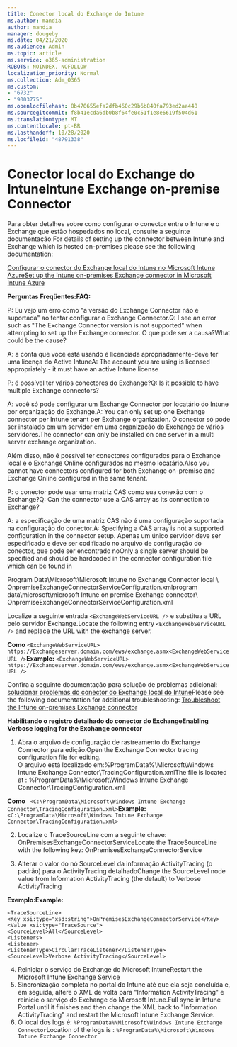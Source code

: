 ```yaml
---
title: Conector local do Exchange do Intune
ms.author: mandia
author: mandia
manager: dougeby
ms.date: 04/21/2020
ms.audience: Admin
ms.topic: article
ms.service: o365-administration
ROBOTS: NOINDEX, NOFOLLOW
localization_priority: Normal
ms.collection: Adm_O365
ms.custom:
- "6732"
- "9003775"
ms.openlocfilehash: 8b470655efa2dfb460c29b6b840fa793ed2aa448
ms.sourcegitcommit: f8b41ecda6db0b8f64fe0c51f1e8e6619f504d61
ms.translationtype: MT
ms.contentlocale: pt-BR
ms.lasthandoff: 10/28/2020
ms.locfileid: "48791338"
---
```

# <a name="intune-exchange-on-premise-connector"></a><span data-ttu-id="1a036-102">Conector local do Exchange do Intune</span><span class="sxs-lookup"><span data-stu-id="1a036-102">Intune Exchange on-premise Connector</span></span>

<span data-ttu-id="1a036-103">Para obter detalhes sobre como configurar o conector entre o Intune e o Exchange que estão hospedados no local, consulte a seguinte documentação:</span><span class="sxs-lookup"><span data-stu-id="1a036-103">For details of setting up the connector between Intune and Exchange which is hosted on-premises please see the following documentation:</span></span>

[<span data-ttu-id="1a036-104">Configurar o conector do Exchange local do Intune no Microsoft Intune Azure</span><span class="sxs-lookup"><span data-stu-id="1a036-104">Set up the Intune on-premises Exchange connector in Microsoft Intune Azure</span></span>](https://docs.microsoft.com/intune/exchange-connector-install)

<span data-ttu-id="1a036-105">**Perguntas Freqüentes:**</span><span class="sxs-lookup"><span data-stu-id="1a036-105">**FAQ:**</span></span>

<span data-ttu-id="1a036-106">P: Eu vejo um erro como "a versão do Exchange Connector não é suportada" ao tentar configurar o Exchange Connector.</span><span class="sxs-lookup"><span data-stu-id="1a036-106">Q: I see an error such as "The Exchange Connector version is not supported" when attempting to set up the Exchange connector.</span></span> <span data-ttu-id="1a036-107">O que pode ser a causa?</span><span class="sxs-lookup"><span data-stu-id="1a036-107">What could be the cause?</span></span>

<span data-ttu-id="1a036-108">A: a conta que você está usando é licenciada apropriadamente-deve ter uma licença do Active Intune</span><span class="sxs-lookup"><span data-stu-id="1a036-108">A: The account you are using is licensed appropriately - it must have an active Intune license</span></span>

<span data-ttu-id="1a036-109">P: é possível ter vários conectores do Exchange?</span><span class="sxs-lookup"><span data-stu-id="1a036-109">Q: Is it possible to have multiple Exchange connectors?</span></span>

<span data-ttu-id="1a036-110">A: você só pode configurar um Exchange Connector por locatário do Intune por organização do Exchange.</span><span class="sxs-lookup"><span data-stu-id="1a036-110">A: You can only set up one Exchange connector per Intune tenant per Exchange organization.</span></span> <span data-ttu-id="1a036-111">O conector só pode ser instalado em um servidor em uma organização do Exchange de vários servidores.</span><span class="sxs-lookup"><span data-stu-id="1a036-111">The connector can only be installed on one server in a multi server exchange organization.</span></span>

<span data-ttu-id="1a036-112">Além disso, não é possível ter conectores configurados para o Exchange local e o Exchange Online configurados no mesmo locatário.</span><span class="sxs-lookup"><span data-stu-id="1a036-112">Also you cannot have connectors configured for both Exchange on-premise and Exchange Online configured in the same tenant.</span></span>

<span data-ttu-id="1a036-113">P: o conector pode usar uma matriz CAS como sua conexão com o Exchange?</span><span class="sxs-lookup"><span data-stu-id="1a036-113">Q: Can the connector use a CAS array as its connection to Exchange?</span></span>

<span data-ttu-id="1a036-114">A: a especificação de uma matriz CAS não é uma configuração suportada na configuração do conector.</span><span class="sxs-lookup"><span data-stu-id="1a036-114">A: Specifying a CAS array is not a supported configuration in the connector setup.</span></span> <span data-ttu-id="1a036-115">Apenas um único servidor deve ser especificado e deve ser codificado no arquivo de configuração do conector, que pode ser encontrado no</span><span class="sxs-lookup"><span data-stu-id="1a036-115">Only a single server should be specified and should be hardcoded in the connector configuration file which can be found in</span></span>

<span data-ttu-id="1a036-116">Program Data\Microsoft\Microsoft Intune no Exchange Connector local \ OnpremiseExchangeConnectorServiceConfiguration.xml</span><span class="sxs-lookup"><span data-stu-id="1a036-116">program data\microsoft\microsoft Intune on premise Exchange connector\ OnpremiseExchangeConnectorServiceConfiguration.xml</span></span>

<span data-ttu-id="1a036-117">Localize a seguinte entrada ```<ExchangeWebServiceURL />``` e substitua a URL pelo servidor Exchange.</span><span class="sxs-lookup"><span data-stu-id="1a036-117">Locate the following entry ```<ExchangeWebServiceURL />``` and replace the URL with the exchange server.</span></span>

<span data-ttu-id="1a036-118">**Como**
```<ExchangeWebServiceURL> https://Exchangeserver.domain.com/ews/exchange.asmx<ExchangeWebServiceURL />```</span><span class="sxs-lookup"><span data-stu-id="1a036-118">**Example:**
```<ExchangeWebServiceURL> https://Exchangeserver.domain.com/ews/exchange.asmx<ExchangeWebServiceURL />```</span></span>

<span data-ttu-id="1a036-119">Confira a seguinte documentação para solução de problemas adicional: [solucionar problemas do conector do Exchange local do Intune](https://support.microsoft.com/help/4471887/troubleshooting-exchange-connector-in-microsoft-intune)</span><span class="sxs-lookup"><span data-stu-id="1a036-119">Please see the following documentation for additional troubleshooting: [Troubleshoot the Intune on-premises Exchange connector](https://support.microsoft.com/help/4471887/troubleshooting-exchange-connector-in-microsoft-intune)</span></span>

<span data-ttu-id="1a036-120">**Habilitando o registro detalhado do conector do Exchange**</span><span class="sxs-lookup"><span data-stu-id="1a036-120">**Enabling Verbose logging for the Exchange connector**</span></span>

1. <span data-ttu-id="1a036-121">Abra o arquivo de configuração de rastreamento do Exchange Connector para edição.</span><span class="sxs-lookup"><span data-stu-id="1a036-121">Open the Exchange Connector tracing configuration file for editing.</span></span>  
<span data-ttu-id="1a036-122">O arquivo está localizado em:%ProgramData%\Microsoft\Windows Intune Exchange Connector\TracingConfiguration.xml</span><span class="sxs-lookup"><span data-stu-id="1a036-122">The file is located at : %ProgramData%\Microsoft\Windows Intune Exchange Connector\TracingConfiguration.xml</span></span>  

<span data-ttu-id="1a036-123">**Como**
``` <C:\ProgramData\Microsoft\Windows Intune Exchange Connector\TracingConfiguration.xml>```</span><span class="sxs-lookup"><span data-stu-id="1a036-123">**Example:**
``` <C:\ProgramData\Microsoft\Windows Intune Exchange Connector\TracingConfiguration.xml>```</span></span>
  
2. <span data-ttu-id="1a036-124">Localize o TraceSourceLine com a seguinte chave: OnPremisesExchangeConnectorService</span><span class="sxs-lookup"><span data-stu-id="1a036-124">Locate the TraceSourceLine with the following key: OnPremisesExchangeConnectorService</span></span>  
  
3. <span data-ttu-id="1a036-125">Alterar o valor do nó SourceLevel da informação ActivityTracing (o padrão) para o ActivityTracing detalhado</span><span class="sxs-lookup"><span data-stu-id="1a036-125">Change the SourceLevel node value from Information ActivityTracing (the default) to Verbose ActivityTracing</span></span>  

<span data-ttu-id="1a036-126">**Exemplo:**</span><span class="sxs-lookup"><span data-stu-id="1a036-126">**Example:**</span></span>
```
<TraceSourceLine>  
<Key xsi:type="xsd:string">OnPremisesExchangeConnectorService</Key>  
<Value xsi:type="TraceSource">  
<SourceLevel>All</SourceLevel>  
<Listeners>  
<Listener>  
<ListenerType>CircularTraceListener</ListenerType>
<SourceLevel>Verbose ActivityTracing</SourceLevel>
```
4. <span data-ttu-id="1a036-127">Reiniciar o serviço do Exchange do Microsoft Intune</span><span class="sxs-lookup"><span data-stu-id="1a036-127">Restart the Microsoft Intune Exchange Service</span></span>  
5. <span data-ttu-id="1a036-128">Sincronização completa no portal do Intune até que ela seja concluída e, em seguida, altere o XML de volta para "Information ActivityTracing" e reinicie o serviço do Exchange do Microsoft Intune.</span><span class="sxs-lookup"><span data-stu-id="1a036-128">Full sync in Intune Portal until it finishes and then change the XML back to "Information ActivityTracing" and restart the Microsoft Intune Exchange Service.</span></span>  
6. <span data-ttu-id="1a036-129">O local dos logs é: `%ProgramData%\Microsoft\Windows Intune Exchange Connector`</span><span class="sxs-lookup"><span data-stu-id="1a036-129">Location of the logs is : `%ProgramData%\Microsoft\Windows Intune Exchange Connector`</span></span>
